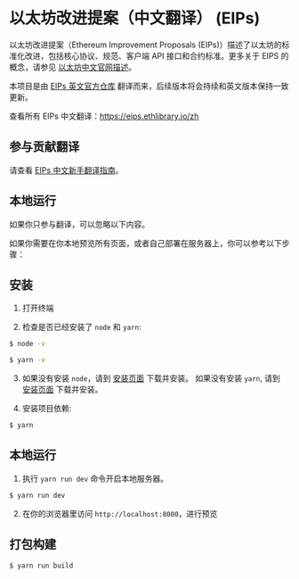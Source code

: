 # 以太坊改进提案（中文翻译） (EIPs)

以太坊改进提案（Ethereum Improvement Proposals (EIPs)）描述了以太坊的标准化改进，包括核心协议、规范、客户端 API 接口和合约标准。更多关于 EIPS 的概念，请参见 [以太坊中文官网描述](https://ethereum.org/zh/eips/)。

本项目是由 [EIPs 英文官方仓库](https://github.com/ethereum/EIPs) 翻译而来，后续版本将会持续和英文版本保持一致更新。

查看所有 EIPs 中文翻译：<https://eips.ethlibrary.io/zh>


## 参与贡献翻译

请查看 [EIPs 中文新手翻译指南](https://github.com/ethlibrary/EIPs/wiki/EIPs-%E4%B8%AD%E6%96%87%E6%96%B0%E6%89%8B%E7%BF%BB%E8%AF%91%E6%8C%87%E5%8D%97)。

## 本地运行

如果你只参与翻译，可以忽略以下内容。

如果你需要在你本地预览所有页面，或者自己部署在服务器上，你可以参考以下步骤：

## 安装

1. 打开终端

2. 检查是否已经安装了 `node` 和 `yarn`:

```sh
$ node -v

$ yarn -v
```

3. 如果没有安装 `node`，请到 [安装页面](https://nodejs.org/en/) 下载并安装。
   如果没有安装 `yarn`, 请到 [安装页面](https://yarnpkg.com/lang/en/docs/install/) 下载并安装。

5. 安装项目依赖:

```sh
$ yarn
```

## 本地运行

1. 执行 `yarn run dev` 命令开启本地服务器。

```sh
$ yarn run dev
```

2. 在你的浏览器里访问 `http://localhost:8000`，进行预览

## 打包构建

```sh
$ yarn run build
```

